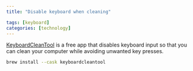 ```yaml
---
title: "Disable keyboard when cleaning"

tags: [keyboard]
categories: [technology]
---
```


[KeyboardCleanTool](https://folivora.ai/keyboardcleantool) is a free app that disables keyboard input so that you can clean your computer while avoiding unwanted key presses.

```sh
brew install --cask keyboardcleantool
```
